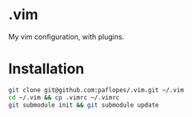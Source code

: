 # .vim
My vim configuration, with plugins.

# Installation
```bash
git clone git@github.com:paflopes/.vim.git ~/.vim
cd ~/.vim && cp .vimrc ~/.vimrc
git submodule init && git submodule update
```
